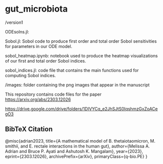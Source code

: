 # gut_microbiota

/version1

ODEsolns.jl:

Sobol.jl: Sobol code to produce first order and total order Sobol sensitivities for parameters in our ODE model.

sobol_heatmap.ipynb: notebook used to produce the heatmap visualizations of our first and total order Sobol indices.

sobol_indices.jl: code file that contains the main functions used for computing Sobol indices.

/images: folder containing the png images that appear in the manuscript

This repository contains code files for the paper https://arxiv.org/abs/2303.12026

https://drive.google.com/drive/folders/1DIVYCq_e2JhSJtS0IqshmzGxZoACegO3

## BibTeX Citation

@misc{adrian2023,
      title={A mathematical model of B. thetaiotaomicron, M. smithii, and E. rectale interactions in the human gut}, 
      author={Melissa A. Adrian and Bruce P. Ayati and Ashutosh K. Mangalam},
      year={2023},
      eprint={2303.12026},
      archivePrefix={arXiv},
      primaryClass={q-bio.PE}
}
